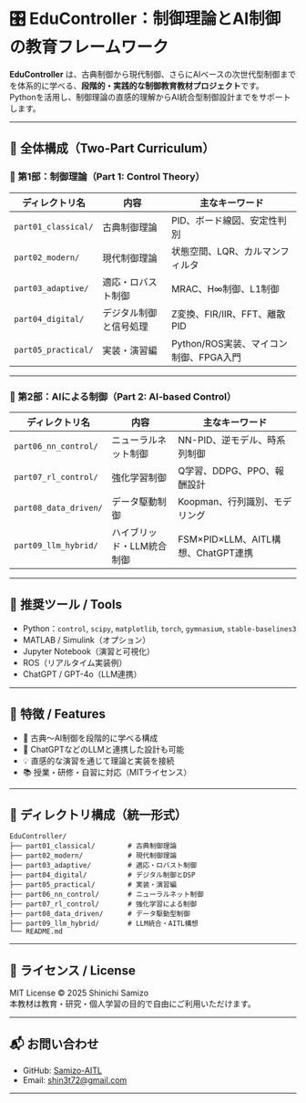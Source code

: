 # 🎛️ EduController：制御理論とAI制御の教育フレームワーク

**EduController** は、古典制御から現代制御、さらにAIベースの次世代型制御までを体系的に学べる、**段階的・実践的な制御教育教材プロジェクト**です。  
Pythonを活用し、制御理論の直感的理解からAI統合型制御設計までをサポートします。

---

## 🧭 全体構成（Two-Part Curriculum）

### 🧱 第1部：制御理論（Part 1: Control Theory）

| ディレクトリ名 | 内容 | 主なキーワード |
|----------------|------|----------------|
| `part01_classical/` | 古典制御理論 | PID、ボード線図、安定性判別 |
| `part02_modern/`    | 現代制御理論 | 状態空間、LQR、カルマンフィルタ |
| `part03_adaptive/`  | 適応・ロバスト制御 | MRAC、H∞制御、L1制御 |
| `part04_digital/`   | デジタル制御と信号処理 | Z変換、FIR/IIR、FFT、離散PID |
| `part05_practical/` | 実装・演習編 | Python/ROS実装、マイコン制御、FPGA入門 |

---

### 🤖 第2部：AIによる制御（Part 2: AI-based Control）

| ディレクトリ名 | 内容 | 主なキーワード |
|----------------|------|----------------|
| `part06_nn_control/`     | ニューラルネット制御 | NN-PID、逆モデル、時系列制御 |
| `part07_rl_control/`     | 強化学習制御 | Q学習、DDPG、PPO、報酬設計 |
| `part08_data_driven/`    | データ駆動制御 | Koopman、行列識別、モデリング |
| `part09_llm_hybrid/`     | ハイブリッド・LLM統合制御 | FSM×PID×LLM、AITL構想、ChatGPT連携 |

---

## 🔧 推奨ツール / Tools

- Python：`control`, `scipy`, `matplotlib`, `torch`, `gymnasium`, `stable-baselines3`
- MATLAB / Simulink（オプション）
- Jupyter Notebook（演習と可視化）
- ROS（リアルタイム実装例）
- ChatGPT / GPT-4o（LLM連携）

---

## 🚀 特徴 / Features

- 🔁 古典〜AI制御を段階的に学べる構成
- 🧠 ChatGPTなどのLLMと連携した設計も可能
- 💡 直感的な演習を通じて理論と実装を接続
- 📚 授業・研修・自習に対応（MITライセンス）

---

## 📂 ディレクトリ構成（統一形式）

```
EduController/
├── part01_classical/        # 古典制御理論
├── part02_modern/           # 現代制御理論
├── part03_adaptive/         # 適応・ロバスト制御
├── part04_digital/          # デジタル制御とDSP
├── part05_practical/        # 実装・演習編
├── part06_nn_control/       # ニューラルネット制御
├── part07_rl_control/       # 強化学習による制御
├── part08_data_driven/      # データ駆動型制御
├── part09_llm_hybrid/       # LLM統合・AITL構想
└── README.md

```

---

## 🔖 ライセンス / License

MIT License © 2025 Shinichi Samizo  
本教材は教育・研究・個人学習の目的で自由にご利用いただけます。

---

## 📬 お問い合わせ

- GitHub: [Samizo-AITL](https://github.com/Samizo-AITL)
- Email: shin3t72@gmail.com

---

